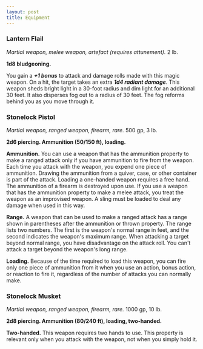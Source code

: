 ```yaml
---
layout: post
title: Equipment
---
```


### Lantern Flail

*Martial weapon, melee weapon, artefact (requires attunement).* 2 lb.

**1d8 bludgeoning.**

You gain a ***+1 bonus*** to attack and damage rolls made with this magic weapon. On a hit, the target takes an extra ***1d4 radiant damage***. This weapon sheds bright light in a 30-foot radius and dim light for an additional 30 feet. It also disperses fog out to a radius of 30 feet. The fog reforms behind you as you move through it.

### Stonelock Pistol

*Martial weapon, ranged weapon, firearm, rare.* 500 gp, 3 lb.

**2d6 piercing. Ammunition (50/150 ft), loading.**

**Ammunition.** You can use a weapon that has the ammunition property to make a ranged attack only if you have ammunition to fire from the weapon. Each time you attack with the weapon, you expend one piece of ammunition. Drawing the ammunition from a quiver, case, or other container is part of the attack. Loading a one-handed weapon requires a free hand. The ammunition of a firearm is destroyed upon use. If you use a weapon that has the ammunition property to make a melee attack, you treat the weapon as an improvised weapon. A sling must be loaded to deal any damage when used in this way.

**Range.** A weapon that can be used to make a ranged attack has a range shown in parentheses after the ammunition or thrown property. The range lists two numbers. The first is the weapon's normal range in feet, and the second indicates the weapon's maximum range. When attacking a target beyond normal range, you have disadvantage on the attack roll. You can't attack a target beyond the weapon's long range.

**Loading.** Because of the time required to load this weapon, you can fire only one piece of ammunition from it when you use an action, bonus action, or reaction to fire it, regardless of the number of attacks you can normally make.

### Stonelock Musket

*Martial weapon, ranged weapon, firearm, rare.* 1000 gp, 10 lb.

**2d8 piercing. Ammunition (80/240 ft), loading, two-handed.**

**Two-handed.** This weapon requires two hands to use. This property is relevant only when you attack with the weapon, not when you simply hold it.
